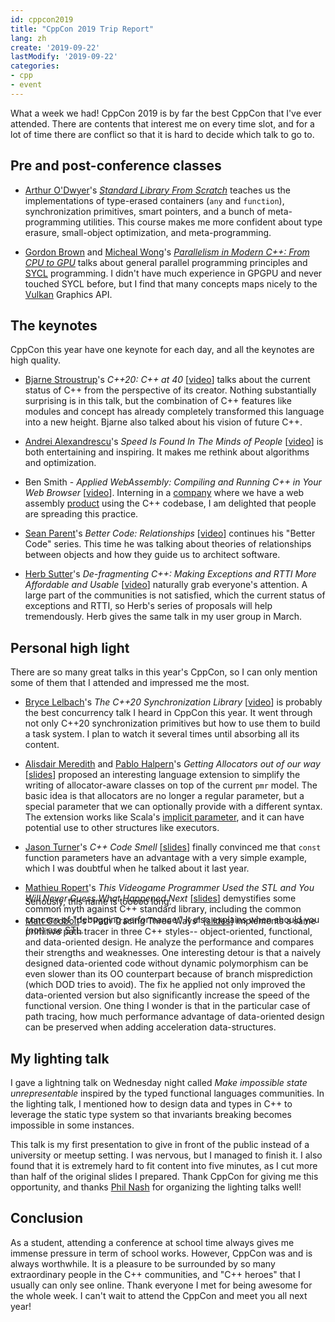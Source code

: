 ```yaml
---
id: cppcon2019
title: "CppCon 2019 Trip Report"
lang: zh
create: '2019-09-22'
lastModify: '2019-09-22'
categories:
- cpp
- event
---
```


What a week we had! CppCon 2019 is by far the best CppCon that I've ever attended. There are contents that interest me on every time slot, and for a lot of time there are conflict so that it is hard to decide which talk to go to.

## Pre and post-conference classes
- [Arthur O'Dwyer](https://quuxplusone.github.io/blog/)'s *[Standard Library From Scratch](https://quuxplusone.github.io/from-scratch/)* teaches us the implementations of type-erased containers (`any` and `function`), synchronization primitives, smart pointers, and a bunch of meta-programming utilities. This course makes me more confident about type erasure, small-object optimization, and meta-programming.

- [Gordon Brown](https://twitter.com/AerialMantis) and [Micheal Wong](https://wongmichael.com/)'s *[Parallelism in Modern C++: From CPU to GPU](https://github.com/Aerialmantis/cppcon-parallelism-class)* talks about general parallel programming principles and [SYCL](https://www.khronos.org/sycl/) programming. I didn't have much experience in GPGPU and never touched SYCL before, but I find that many concepts maps nicely to the [Vulkan](https://www.khronos.org/vulkan/) Graphics API.

## The keynotes
CppCon this year have one keynote for each day, and all the keynotes are high quality.

- [Bjarne Stroustrup](http://www.stroustrup.com/)'s *C++20: C++ at 40* \[[video](https://www.youtube.com/watch?v=u_ij0YNkFUs)\] talks about the current status of C++ from the perspective of its creator. Nothing substantially surprising is in this talk, but the combination of C++ features like modules and concept has already completely transformed this language into a new height. Bjarne also talked about his vision of future C++.

- [Andrei Alexandrescu](https://erdani.com/)'s *Speed Is Found In The Minds of People* \[[video](https://www.youtube.com/watch?v=FJJTYQYB1JQ&t=4552s)\] is both entertaining and inspiring. It makes me rethink about algorithms and optimization.

- Ben Smith - *Applied WebAssembly: Compiling and Running C++ in Your Web Browser* \[[video](https://www.youtube.com/watch?v=5N4b-rU-OAA)\]. Interning in a [company](https://www.sketchup.com/) where we have a web assembly [product](https://app.sketchup.com/app) using the C++ codebase, I am delighted that people are spreading this practice.

- [Sean Parent](https://sean-parent.stlab.cc/)'s *Better Code: Relationships* \[[video](https://www.youtube.com/watch?v=ejF6qqohp3M)\] continues his "Better Code" series. This time he was talking about theories of relationships between objects and how they guide us to architect software.

- [Herb Sutter](https://herbsutter.com/)'s *De-fragmenting C++: Making Exceptions and RTTI More Affordable and Usable* \[[video](https://www.youtube.com/watch?v=ARYP83yNAWk)\] naturally grab everyone's attention. A large part of the communities is not satisfied, which the current status of exceptions and RTTI, so Herb's series of proposals will help tremendously. Herb gives the same talk in my user group in March.

## Personal high light
There are so many great talks in this year's CppCon, so I can only mention some of them that I attended and impressed me the most.

- [Bryce Lelbach](https://twitter.com/blelbach)'s *The C++20 Synchronization Library* \[[video](https://youtu.be/Zcqwb3CWqs4)\] is probably the best concurrency talk I heard in CppCon this year. It went through not only C++20 synchronization primitives but how to use them to build a task system. I plan to watch it several times until absorbing all its content.

- [Alisdair Meredith](https://twitter.com/alisdairmered) and [Pablo Halpern](https://twitter.com/pabloghalpern)'s *Getting Allocators out of our way* \[[slides](https://github.com/CppCon/CppCon2019/blob/master/Presentations/getting_allocators_out_of_our_way/getting_allocators_out_of_our_way__alisdair_meredith__pablo_halpern__cppcon_2019.pdf)\] proposed an interesting language extension to simplify the writing of allocator-aware classes on top of the current `pmr` model. The basic idea is that allocators are no longer a regular parameter, but a special parameter that we can optionally provide with a different syntax. The extension works like Scala's [implicit parameter](https://docs.scala-lang.org/tour/implicit-parameters.html), and it can have potential use to other structures like executors.

- [Jason Turner](https://twitter.com/lefticus)'s *C++ Code Smell* \[[slides](https://github.com/CppCon/CppCon2019/blob/master/Presentations/cpp_code_smells/cpp_code_smells__jason_turner__cppcon_2019.pdf)\] finally convinced me that `const` function parameters have an advantage with a very simple example, which I was doubtful when he talked about it last year.

- [Mathieu Ropert](https://mropert.github.io/)'s *This Videogame Programmer Used the STL and You Will Never Guess What Happened Next* \[[slides](https://github.com/CppCon/CppCon2019/blob/master/Presentations/this_videogame_programmer_used_the_stl/this_videogame_programmer_used_the_stl__mathieu_ropert__cppcon_2019.pdf)\] demystifies some common myth against C++ standard library, including the common concern of "debugging performance." It also explains when should you (not) use STL.

<aside style="margin-top: -77px; margin-left: 1.45rem">

Seriously, this name is tooooo long.

</aside>

- [Matt Godbolt](https://xania.org/)'s "Path Tracing Three Ways" \[[slides](https://mattgodbolt.github.io/pt-three-ways-pres/#/)\] implements a same primitive path tracer in three C++ styles-- object-oriented, functional, and data-oriented design. He analyze the performance and compares their strengths and weaknesses. One interesting detour is that a naively designed data-oriented code without dynamic polymorphism can be even slower than its OO counterpart because of branch misprediction (which DOD tries to avoid). The fix he applied not only improved the data-oriented version but also significantly increase the speed of the functional version. One thing I wonder is that in the particular case of path tracing, how much performance advantage of data-oriented design can be preserved when adding acceleration data-structures.

## My lighting talk
I gave a lightning talk on Wednesday night called *Make impossible state unrepresentable* inspired by the typed functional languages communities. In the lighting talk, I mentioned how to design data and types in C++ to leverage the static type system so that invariants breaking becomes impossible in some instances.

This talk is my first presentation to give in front of the public instead of a university or meetup setting. I was nervous, but I managed to finish it. I also found that it is extremely hard to fit content into five minutes, as I cut more than half of the original slides I prepared. Thank CppCon for giving me this opportunity, and thanks [Phil Nash](https://levelofindirection.com/index.html) for organizing the lighting talks well!

## Conclusion

As a student, attending a conference at school time always gives me immense pressure in term of school works. However, CppCon was and is always worthwhile. It is a pleasure to be surrounded by so many extraordinary people in the C++ communities, and "C++ heroes" that I usually can only see online. Thank everyone I met for being awesome for the whole week. I can't wait to attend the CppCon and meet you all next year!

